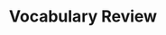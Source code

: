---
title: Vocabulary Review

source:
- title: Common Core Basics
  subject: Social Studies
  chapter: 5
  toc_type: Lesson Review
  toc_number: 5.7
  pages: 218 - 223
  
questions:
  - excerpt: 1, 2, 3, 4, 5, 6, 7
    text: Match each word with its meaning
  - number: 1
    text: end product
    choice:
      - option: division of labor
      - option: efficiently
      - option: input
      - option: interdependence
      - option: interpret
      - option: output
      - option: productivity
      - option: specialization
    answer: 
      - option: output
  - number: 2
    text: how efficiently work is done
    choice:
      - option: division of labor
      - option: efficiently
      - option: input
      - option: interdependence
      - option: interpret
      - option: output
      - option: productivity
      - option: specialization
    answer: 
      - option: productivity
  - number: 3
    text: focus on one task
    choice:
      - option: division of labor
      - option: efficiently
      - option: input
      - option: interdependence
      - option: interpret
      - option: output
      - option: productivity
      - option: specialization
    answer: 
      - option: specialization
  - number: 4
    text: something put into a process
    choice:
      - option: division of labor
      - option: efficiently
      - option: input
      - option: interdependence
      - option: interpret
      - option: output
      - option: productivity
      - option: specialization
    answer: 
      - option: input
  - number: 5
    text: mutual assistance
    choice:
      - option: division of labor
      - option: efficiently
      - option: input
      - option: interdependence
      - option: interpret
      - option: output
      - option: productivity
      - option: specialization
    answer: 
      - option: interdependence
  - number: 6
    text: accomplished with the least effort
    choice:
      - option: division of labor
      - option: efficiently
      - option: input
      - option: interdependence
      - option: interpret
      - option: output
      - option: productivity
      - option: specialization
    answer: 
      - option: efficiently
  - number: 7
    text: sharing work tasks among several workers
    choice:
      - option: division of labor
      - option: efficiently
      - option: input
      - option: interdependence
      - option: interpret
      - option: output
      - option: productivity
      - option: specialization
    answer: 
      - option: division of labor

layout: cc_review
---